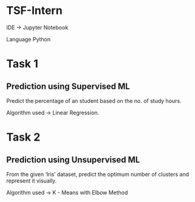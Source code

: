 # TSF-Intern

IDE -> Jupyter Notebook

Language Python

# Task 1

## Prediction using Supervised ML
Predict the percentage of an student based on the no. of study hours. 

Algorithm used -> Linear Regression.

# Task 2

## Prediction using Unsupervised ML
From the given ‘Iris’ dataset, predict the optimum number of clusters and represent it visually. 

Algorithm used -> K - Means with Elbow Method
